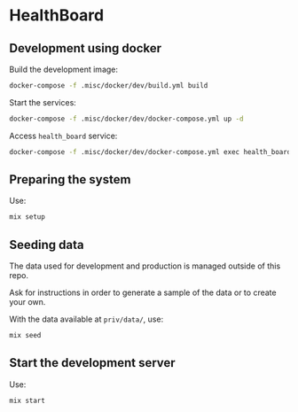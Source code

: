 # HealthBoard

## Development using docker

Build the development image:

```bash
docker-compose -f .misc/docker/dev/build.yml build
```

Start the services:

```bash
docker-compose -f .misc/docker/dev/docker-compose.yml up -d
```

Access `health_board` service:

```bash
docker-compose -f .misc/docker/dev/docker-compose.yml exec health_board bash
```

## Preparing the system

Use:

```bash
mix setup
```

## Seeding data

The data used for development and production is managed outside of this repo.

Ask for instructions in order to generate a sample of the data or to create your own.

With the data available at `priv/data/`, use:

```bash
mix seed
```

## Start the development server

Use:

```bash
mix start
```

